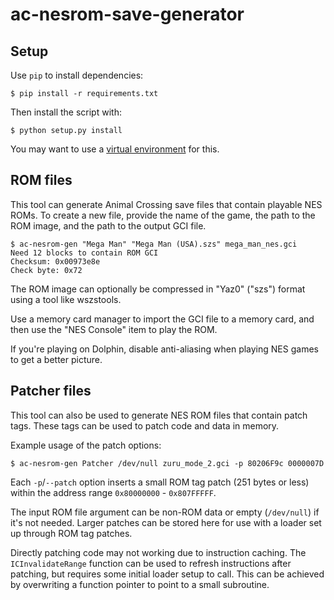# ac-nesrom-save-generator

## Setup

Use `pip` to install dependencies:

```
$ pip install -r requirements.txt
```

Then install the script with:

```
$ python setup.py install
```

You may want to use a [virtual environment](https://virtualenv.pypa.io/en/stable/) for this.

## ROM files

This tool can generate Animal Crossing save files that contain playable NES ROMs.
To create a new file, provide the name of the game, the path to the ROM image, and the path
to the output GCI file.

    $ ac-nesrom-gen "Mega Man" "Mega Man (USA).szs" mega_man_nes.gci
    Need 12 blocks to contain ROM GCI
    Checksum: 0x00973e8e
    Check byte: 0x72

The ROM image can optionally be compressed in "Yaz0" ("szs") format using a tool
like wszstools.

Use a memory card manager to import the GCI file to a memory card, and then use
the "NES Console" item to play the ROM.

If you're playing on Dolphin, disable anti-aliasing when playing NES games to
get a better picture.

## Patcher files

This tool can also be used to generate NES ROM files that contain patch tags. These
tags can be used to patch code and data in memory.

Example usage of the patch options:

    $ ac-nesrom-gen Patcher /dev/null zuru_mode_2.gci -p 80206F9c 0000007D

Each `-p`/`--patch` option inserts a small ROM tag patch (251 bytes or less) within
the address range `0x80000000` - `0x807FFFFF`.

The input ROM file argument can be non-ROM data or empty (`/dev/null`) if it's not needed.
Larger patches can be stored here for use with a loader set up through ROM tag patches.

Directly patching code may not working due to instruction caching.
The `ICInvalidateRange` function can be used to refresh instructions after patching, but
requires some initial loader setup to call. This can be achieved by overwriting a function
pointer to point to a small subroutine.
